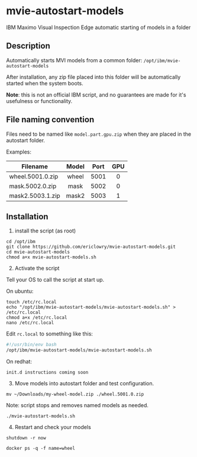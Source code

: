 # mvie-autostart-models

IBM Maximo Visual Inspection Edge automatic starting of models in a folder

## Description

Automatically starts MVI models from a common folder: `/opt/ibm/mvie-autostart-models`

After installation, any zip file placed into this folder will be automatically started when the system boots.

**Note**: this is not an official IBM script, and no guarantees are made for it's usefulness or functionality.

## File naming convention

Files need to be named like `model.part.gpu.zip` when they are placed in the autostart folder.

Examples:

| Filename         | Model | Port  | GPU   |
| ---------------- | :---: | :---: | :---: |
| wheel.5001.0.zip | wheel | 5001  | 0     |
| mask.5002.0.zip  | mask  | 5002  | 0     |
| mask2.5003.1.zip | mask2 | 5003  | 1     |


## Installation

1. install the script (as root)

```
cd /opt/ibm
git clone https://github.com/ericlowry/mvie-autostart-models.git
cd mvie-autostart-models
chmod a+x mvie-autostart-models.sh
```

2. Activate the script

Tell your OS to call the script at start up.

On ubuntu:
```
touch /etc/rc.local
echo "/opt/ibm/mvie-autostart-models/mvie-autostart-models.sh" > /etc/rc.local
chmod a+x /etc/rc.local
nano /etc/rc.local
```

Edit `rc.local` to something like this:
```bash
#!/usr/bin/env bash
/opt/ibm/mvie-autostart-models/mvie-autostart-models.sh
```

On redhat:
```
init.d instructions coming soon
```

3. Move models into autostart folder and test configuration.

```
mv ~/Downloads/my-wheel-model.zip ./wheel.5001.0.zip
```

Note: script stops and removes named models as needed.

```
./mvie-autostart-models.sh
```

4. Restart and check your models
```
shutdown -r now
```

```
docker ps -q -f name=wheel
```

